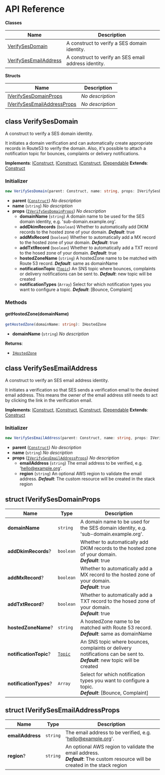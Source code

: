 # API Reference

**Classes**

Name|Description
----|-----------
[VerifySesDomain](#seeebiii-ses-verify-identities-verifysesdomain)|A construct to verify a SES domain identity.
[VerifySesEmailAddress](#seeebiii-ses-verify-identities-verifysesemailaddress)|A construct to verify an SES email address identity.


**Structs**

Name|Description
----|-----------
[IVerifySesDomainProps](#seeebiii-ses-verify-identities-iverifysesdomainprops)|*No description*
[IVerifySesEmailAddressProps](#seeebiii-ses-verify-identities-iverifysesemailaddressprops)|*No description*



## class VerifySesDomain  <a id="seeebiii-ses-verify-identities-verifysesdomain"></a>

A construct to verify a SES domain identity.

It initiates a domain verification and can automatically create appropriate records in Route53 to verify the domain. Also, it's possible to attach a notification topic for bounces, complaints or delivery notifications.

__Implements__: [IConstruct](#constructs-iconstruct), [IConstruct](#aws-cdk-core-iconstruct), [IConstruct](#constructs-iconstruct), [IDependable](#aws-cdk-core-idependable)
__Extends__: [Construct](#aws-cdk-core-construct)

### Initializer




```ts
new VerifySesDomain(parent: Construct, name: string, props: IVerifySesDomainProps)
```

* **parent** (<code>[Construct](#aws-cdk-core-construct)</code>)  *No description*
* **name** (<code>string</code>)  *No description*
* **props** (<code>[IVerifySesDomainProps](#seeebiii-ses-verify-identities-iverifysesdomainprops)</code>)  *No description*
  * **domainName** (<code>string</code>)  A domain name to be used for the SES domain identity, e.g. 'sub-domain.example.org'. 
  * **addDkimRecords** (<code>boolean</code>)  Whether to automatically add DKIM records to the hosted zone of your domain. __*Default*__: true
  * **addMxRecord** (<code>boolean</code>)  Whether to automatically add a MX record to the hosted zone of your domain. __*Default*__: true
  * **addTxtRecord** (<code>boolean</code>)  Whether to automatically add a TXT record to the hosed zone of your domain. __*Default*__: true
  * **hostedZoneName** (<code>string</code>)  A hostedZone name to be matched with Route 53 record. __*Default*__: same as domainName
  * **notificationTopic** (<code>[Topic](#aws-cdk-aws-sns-topic)</code>)  An SNS topic where bounces, complaints or delivery notifications can be sent to. __*Default*__: new topic will be created
  * **notificationTypes** (<code>Array<string></code>)  Select for which notification types you want to configure a topic. __*Default*__: [Bounce, Complaint]


### Methods


#### getHostedZone(domainName) <a id="seeebiii-ses-verify-identities-verifysesdomain-gethostedzone"></a>



```ts
getHostedZone(domainName: string): IHostedZone
```

* **domainName** (<code>string</code>)  *No description*

__Returns__:
* <code>[IHostedZone](#aws-cdk-aws-route53-ihostedzone)</code>



## class VerifySesEmailAddress  <a id="seeebiii-ses-verify-identities-verifysesemailaddress"></a>

A construct to verify an SES email address identity.

It initiates a verification so that SES sends a verification email to the desired email address. This means the owner of the email address still needs to act by clicking the link in the verification email.

__Implements__: [IConstruct](#constructs-iconstruct), [IConstruct](#aws-cdk-core-iconstruct), [IConstruct](#constructs-iconstruct), [IDependable](#aws-cdk-core-idependable)
__Extends__: [Construct](#aws-cdk-core-construct)

### Initializer




```ts
new VerifySesEmailAddress(parent: Construct, name: string, props: IVerifySesEmailAddressProps)
```

* **parent** (<code>[Construct](#aws-cdk-core-construct)</code>)  *No description*
* **name** (<code>string</code>)  *No description*
* **props** (<code>[IVerifySesEmailAddressProps](#seeebiii-ses-verify-identities-iverifysesemailaddressprops)</code>)  *No description*
  * **emailAddress** (<code>string</code>)  The email address to be verified, e.g. 'hello@example.org'. 
  * **region** (<code>string</code>)  An optional AWS region to validate the email address. __*Default*__: The custom resource will be created in the stack region




## struct IVerifySesDomainProps  <a id="seeebiii-ses-verify-identities-iverifysesdomainprops"></a>






Name | Type | Description 
-----|------|-------------
**domainName** | <code>string</code> | A domain name to be used for the SES domain identity, e.g. 'sub-domain.example.org'.
**addDkimRecords**? | <code>boolean</code> | Whether to automatically add DKIM records to the hosted zone of your domain.<br/>__*Default*__: true
**addMxRecord**? | <code>boolean</code> | Whether to automatically add a MX record to the hosted zone of your domain.<br/>__*Default*__: true
**addTxtRecord**? | <code>boolean</code> | Whether to automatically add a TXT record to the hosed zone of your domain.<br/>__*Default*__: true
**hostedZoneName**? | <code>string</code> | A hostedZone name to be matched with Route 53 record.<br/>__*Default*__: same as domainName
**notificationTopic**? | <code>[Topic](#aws-cdk-aws-sns-topic)</code> | An SNS topic where bounces, complaints or delivery notifications can be sent to.<br/>__*Default*__: new topic will be created
**notificationTypes**? | <code>Array<string></code> | Select for which notification types you want to configure a topic.<br/>__*Default*__: [Bounce, Complaint]



## struct IVerifySesEmailAddressProps  <a id="seeebiii-ses-verify-identities-iverifysesemailaddressprops"></a>






Name | Type | Description 
-----|------|-------------
**emailAddress** | <code>string</code> | The email address to be verified, e.g. 'hello@example.org'.
**region**? | <code>string</code> | An optional AWS region to validate the email address.<br/>__*Default*__: The custom resource will be created in the stack region



